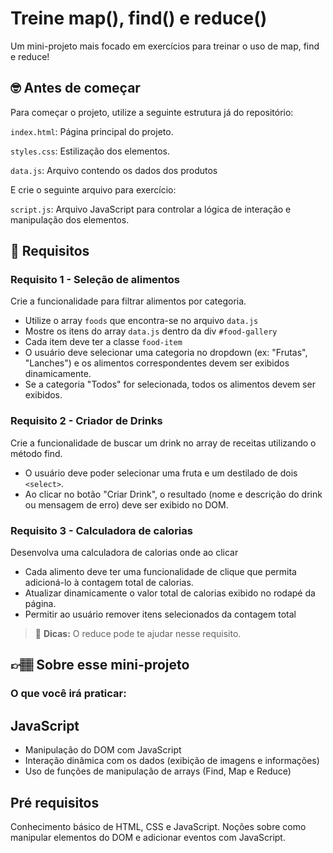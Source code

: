 # Treine map(), find() e reduce()

Um mini-projeto mais focado em exercícios para treinar o uso de map, find e reduce! 

## 🤓 Antes de começar

Para começar o projeto, utilize a seguinte estrutura já do repositório:

`index.html`: Página principal do projeto.

`styles.css`: Estilização dos elementos.

`data.js`: Arquivo contendo os dados dos produtos 

E crie o seguinte arquivo para exercício:

`script.js`: Arquivo JavaScript para controlar a lógica de interação e manipulação dos elementos.


## 🔨 Requisitos

### Requisito 1 - Seleção de alimentos
Crie a funcionalidade para filtrar alimentos por categoria.
- Utilize o array `foods` que encontra-se no arquivo `data.js`
- Mostre os itens do array `data.js` dentro da div `#food-gallery`
- Cada item deve ter a classe `food-item` 
- O usuário deve selecionar uma categoria no dropdown (ex: "Frutas", "Lanches") e os alimentos correspondentes devem ser exibidos dinamicamente.
- Se a categoria "Todos" for selecionada, todos os alimentos devem ser exibidos.

###  Requisito 2 - Criador de Drinks
Crie a funcionalidade de buscar um drink no array de receitas utilizando o método find.
- O usuário deve poder selecionar uma fruta e um destilado de dois `<select>`.
- Ao clicar no botão "Criar Drink", o resultado (nome e descrição do drink ou mensagem de erro) deve ser exibido no DOM.

### Requisito 3 - Calculadora de calorias
Desenvolva uma calculadora de calorias onde ao clicar 
- Cada alimento deve ter uma funcionalidade de clique que permita adicioná-lo à contagem total de calorias.
- Atualizar dinamicamente o valor total de calorias exibido no rodapé da página.
- Permitir ao usuário remover itens selecionados da contagem total

> 👀 **Dicas:**
> O reduce pode te ajudar nesse requisito.


## 👉🏽 Sobre esse mini-projeto

### O que você irá praticar:

## JavaScript
- Manipulação do DOM com JavaScript
- Interação dinâmica com os dados (exibição de imagens e informações)
- Uso de funções de manipulação de arrays (Find, Map e Reduce)

## Pré requisitos
Conhecimento básico de HTML, CSS e JavaScript.
Noções sobre como manipular elementos do DOM e adicionar eventos com JavaScript.
